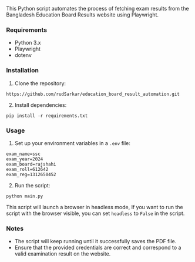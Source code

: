 This Python script automates the process of fetching exam results from the Bangladesh Education Board Results website using Playwright.

### Requirements
* Python 3.x
* Playwright
* dotenv

### Installation

1. Clone the repository:

```
https://github.com/rudSarkar/education_board_result_automation.git
```

2. Install dependencies:

```
pip install -r requirements.txt
```

### Usage

1. Set up your environment variables in a `.env` file:
```
exam_name=ssc
exam_year=2024
exam_board=rajshahi
exam_roll=612642
exam_reg=1312650452
```

2. Run the script:

```
python main.py
```

This script will launch a browser in headless mode, If you want to run the script with the browser visible, you can set `headless` to `False` in the script.

### Notes
* The script will keep running until it successfully saves the PDF file.
* Ensure that the provided credentials are correct and correspond to a valid examination result on the website.